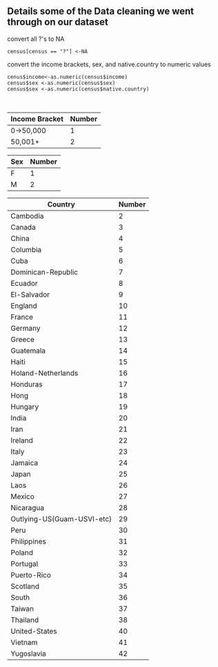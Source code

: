 ## Details some of the Data cleaning we went through on our dataset

convert all ?'s to NA

```
census[census == "?"] <-NA

```

convert the income brackets, sex, and native.country to numeric values

```
cenus$income<-as.numeric(census$income)
census$sex <-as.numeric(census$sex)
census$sex <-as.numeric(census$native.country)

```
<br>

Income Bracket | Number
-------------- | -----
0->50,000 | 1
50,001+ | 2


Sex | Number
--- | -----
F | 1
M | 2

Country               | Number 
--------------------- | ------
Cambodia | 2
Canada | 3
China | 4
Columbia | 5
Cuba | 6
Dominican-Republic| 7
Ecuador | 8
El-Salvador | 9 
England | 10
France | 11
Germany | 12
Greece | 13
Guatemala | 14
Haiti | 15
Holand-Netherlands | 16
Honduras | 17
Hong | 18
Hungary | 19
India | 20
Iran | 21
Ireland | 22
Italy | 23  
Jamaica | 24 
Japan | 25
Laos | 26
Mexico | 27
Nicaragua | 28
Outlying-US(Guam-USVI-etc) | 29
Peru | 30
Philippines | 31
Poland | 32
Portugal | 33
Puerto-Rico | 34
Scotland |35
South | 36
Taiwan | 37
Thailand | 38
United-States | 40
Vietnam | 41
Yugoslavia | 42
